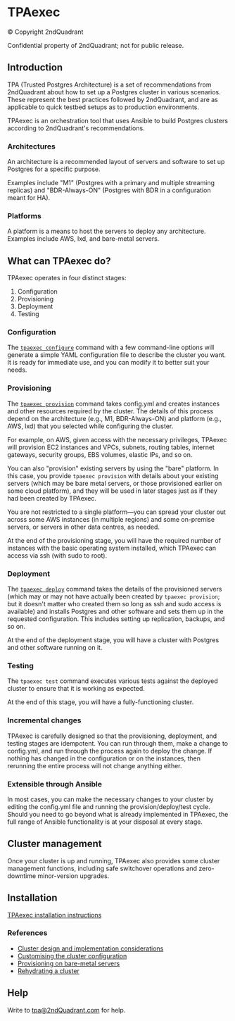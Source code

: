 TPAexec
=======

© Copyright 2ndQuadrant

Confidential property of 2ndQuadrant; not for public release.

## Introduction

TPA (Trusted Postgres Architecture) is a set of recommendations from
2ndQuadrant about how to set up a Postgres cluster in various scenarios.
These represent the best practices followed by 2ndQuadrant, and are as
applicable to quick testbed setups as to production environments.

TPAexec is an orchestration tool that uses Ansible to build Postgres
clusters according to 2ndQuadrant's recommendations.

### Architectures

An architecture is a recommended layout of servers and software to set
up Postgres for a specific purpose.

Examples include "M1" (Postgres with a primary and multiple streaming
replicas) and "BDR-Always-ON" (Postgres with BDR in a configuration
meant for HA).

### Platforms

A platform is a means to host the servers to deploy any architecture.
Examples include AWS, lxd, and bare-metal servers.

## What can TPAexec do?

TPAexec operates in four distinct stages:

1. Configuration
2. Provisioning
3. Deployment
4. Testing

### Configuration

The [``tpaexec configure``](tpaexec-configure.md)
command with a few command-line options will
generate a simple YAML configuration file to describe the cluster you
want. It is ready for immediate use, and you can modify it to better
suit your needs.

### Provisioning

The [``tpaexec provision``](tpaexec-provision.md)
command takes config.yml and creates instances
and other resources required by the cluster. The details of this process
depend on the architecture (e.g., M1, BDR-Always-ON) and platform (e.g.,
AWS, lxd) that you selected while configuring the cluster.

For example, on AWS, given access with the necessary privileges, TPAexec
will provision EC2 instances and VPCs, subnets, routing tables, internet
gateways, security groups, EBS volumes, elastic IPs, and so on.

You can also "provision" existing servers by using the "bare" platform.
In this case, you provide ``tpaexec provision`` with details about your
existing servers (which may be bare metal servers, or those provisioned
earlier on some cloud platform), and they will be used in later stages
just as if they had been created by TPAexec.

You are not restricted to a single platform—you can spread your cluster
out across some AWS instances (in multiple regions) and some on-premise
servers, or servers in other data centres, as needed.

At the end of the provisioning stage, you will have the required number
of instances with the basic operating system installed, which TPAexec
can access via ssh (with sudo to root).

### Deployment

The [``tpaexec deploy``](tpaexec-deploy.md)
command takes the details of the provisioned
servers (which may or may not have actually been created by ``tpaexec
provision``; but it doesn't matter who created them so long as ssh and
sudo access is available) and installs Postgres and other software and
sets them up in the requested configuration. This includes setting up
replication, backups, and so on.

At the end of the deployment stage, you will have a cluster with
Postgres and other software running on it.

### Testing

The ``tpaexec test`` command executes various tests against the deployed
cluster to ensure that it is working as expected.

At the end of this stage, you will have a fully-functioning cluster.

### Incremental changes

TPAexec is carefully designed so that the provisioning, deployment, and
testing stages are idempotent. You can run through them, make a change
to config.yml, and run through the process again to deploy the change.
If nothing has changed in the configuration or on the instances, then
rerunning the entire process will not change anything either.

### Extensible through Ansible

In most cases, you can make the necessary changes to your cluster by
editing the config.yml file and running the provision/deploy/test cycle.
Should you need to go beyond what is already implemented in TPAexec, the
full range of Ansible functionality is at your disposal at every stage.

## Cluster management

Once your cluster is up and running, TPAexec also provides some cluster
management functions, including safe switchover operations and
zero-downtime minor-version upgrades.

## Installation

[TPAexec installation instructions](INSTALL.md)

### References

* [Cluster design and implementation considerations](TPAexec-Cluster_Design_and_Implementation_Considerations.md)
* [Customising the cluster configuration](TPAexec-Postgres_configuration_and_other_customisations.md)
* [Provisioning on bare-metal servers](tpaexec-provision-baremetal.md)
* [Rehydrating a cluster](tpaexec-rehydrate.md)

## Help

Write to tpa@2ndQuadrant.com for help.
